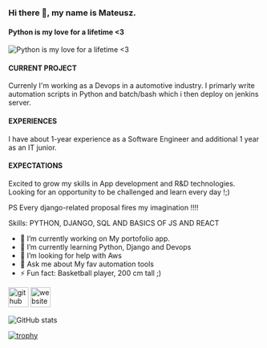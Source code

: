 ### Hi there 👋,  my name is Mateusz.
#### Python is my love for a lifetime <3
![Python is my love for a lifetime <3](https://i.ibb.co/GQFKs58/Blue-Modern-Corporate-Computer-and-Technology-Linkedin-Banner-5.png)

#### CURRENT PROJECT
Currenly I'm working as a Devops in a automotive industry. I primarly write automation scripts in Python and batch/bash which i then deploy on jenkins server.

#### EXPERIENCES
I have about 1-year experience as a Software Engineer and additional 1 year as an IT junior.


#### EXPECTATIONS
Excited to grow my skills in App development and R&D technologies.
Looking for an opportunity to be challenged and learn every day !;)

PS Every django-related proposal fires my imagination !!!!

Skills: PYTHON, DJANGO, SQL AND BASICS OF JS AND REACT

- 🔭 I’m currently working on My portofolio app. 
- 🌱 I’m currently learning Python, Django and Devops 
- 🤔 I’m looking for help with Aws 
- 💬 Ask me about My fav automation tools 
- ⚡ Fun fact: Basketball player, 200 cm tall ;)  


[<img src='https://cdn.jsdelivr.net/npm/simple-icons@3.0.1/icons/github.svg' alt='github' height='40'>](https://github.com/mateuszone)  [<img src='https://cdn.jsdelivr.net/npm/simple-icons@3.0.1/icons/icloud.svg' alt='website' height='40'>](www.czaja.dev)  

![GitHub stats](https://github-readme-stats.vercel.app/api?username=mateuszone&show_icons=true)  

[![trophy](https://github-profile-trophy.vercel.app/?username=mateuszone)](https://github.com/ryo-ma/github-profile-trophy)




